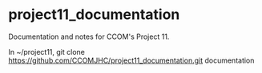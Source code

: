 # project11_documentation
Documentation and notes for CCOM's Project 11.

In ~/project11, git clone https://github.com/CCOMJHC/project11_documentation.git documentation
